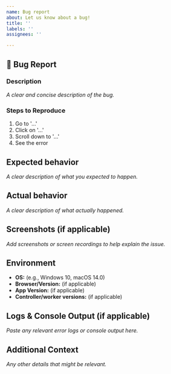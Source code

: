 ```yaml
---
name: Bug report
about: Let us know about a bug!
title: ''
labels: ''
assignees: ''

---
```


<!-- Please reserve GitHub issues for bug reports and feature requests.

For questions, the best place to get answers is on our [discussion forum](https://discuss.hashicorp.com/c/boundary), as they will get more visibility from experienced users than the issue tracker.

Please note: We take Boundary's security and our users' trust very seriously. If you believe you have found a security issue in Boundary, please responsibly disclose by contacting us at security@hashicorp.com. Our PGP key is available at [our security page](https://www.hashicorp.com/security/).

If Boundary Desktop Client version >= 2.1.0

Logs are found at:

Linux: ~/.config/Boundary/logs/desktop-client.log
MacOS: ~/Library/Logs/Boundary/desktop-client.log
Windows: $env:USERPROFILE\AppData\Roaming\Boundary\logs\desktop-client.log

We also have some debug logging initially which logs how long search requests take and this can be seen by changing the logging level on the settings page of the Desktop Client

-->

## :bug: Bug Report

### **Description**

_A clear and concise description of the bug._

### **Steps to Reproduce**

1. Go to '...'
2. Click on '...'
3. Scroll down to '...'
4. See the error

## **Expected behavior**

_A clear description of what you expected to happen._

## **Actual behavior**

_A clear description of what actually happened._

## **Screenshots (if applicable)**

_Add screenshots or screen recordings to help explain the issue._

## **Environment**

- **OS:** (e.g., Windows 10, macOS 14.0)
- **Browser/Version:** (if applicable)
- **App Version:** (if applicable)
- **Controller/worker versions:** (if applicable)

## **Logs & Console Output (if applicable)**

_Paste any relevant error logs or console output here._

## **Additional Context**

_Any other details that might be relevant._
